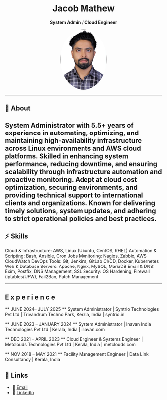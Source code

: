 <div align="center">

# Jacob Mathew  
**System Admin** / **Cloud Engineer**

<img src="assets/profile.jpg" alt="Profile" width="150" style="border-radius:50%;" />

---

</div>

## 🧑 About
System Administrator with 5.5+ years of experience in automating, optimizing, and maintaining high-availability infrastructure across Linux environments and AWS cloud platforms. Skilled in enhancing system performance, reducing downtime, and ensuring scalability through infrastructure automation and proactive monitoring. Adept at cloud cost optimization, securing environments, and providing technical support to
international clients and organizations. Known for delivering timely solutions, system updates, and adhering to strict operational policies and best practices.
---

## ⚡ Skills
Cloud & Infrastructure: AWS, Linux (Ubuntu, CentOS, RHEL)
Automation & Scripting: Bash, Ansible, Cron Jobs
Monitoring: Nagios, Zabbix, AWS CloudWatch
DevOps Tools: Git, Jenkins, GitLab CI/CD, Docker, Kubernetes
Web & Database Servers: Apache, Nginx, MySQL, MariaDB
Email & DNS: Exim, Postfix, DNS Management, SSL
Security: OS Hardening, Firewall (iptables/UFW), Fail2Ban, Patch Management

---

## E x p e r i e n c e
** JUNE 2024– JULY 2025 **
System Administrator | Syntrio Technologies Pvt Ltd | Trivandrum Techno Park, Kerala, India | syntrio.in

** JUNE 2023 – JANUARY 2024 **
System Administrator | Inavan India Technologies Pvt Ltd | Kerala, India | inavan.com

** DEC 2021 – APRIL 2023 **
Cloud Engineer & Systems Engineer | Metclouds Technologies Pvt Ltd | Kerala, India | metclouds.com

** NOV 2018 – MAY 2021 **
Facility Management Engineer | Data Link Consultancy | Kerala, India

## 🔗 Links
- 📧 [Email](mailto:jacobmathew033@gmail.com)  
- 💼 [LinkedIn](https://www.linkedin.com/in/jacob-mathew-a179a819b)  
